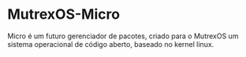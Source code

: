 # MutrexOS-Micro
Micro é um futuro gerenciador de pacotes, criado para o MutrexOS um sistema operacional de código aberto, baseado no kernel linux.
